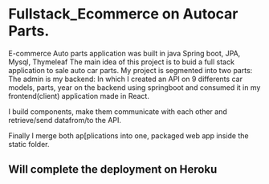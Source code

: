 # Fullstack_Ecommerce on Autocar Parts.

E-commerce Auto parts application was built in java Spring boot, JPA, Mysql, Thymeleaf
The main idea of this project is to buid a full stack application to sale auto car parts.
My project is segmented into two parts:
The admin is my backend: In which I created an API on 9 differents car models, parts, year  on the backend using springboot and consumed it in my frontend(client) application made in React.
 
I build components, make them communicate with each other and retrieve/send datafrom/to the API.

Finally I merge both ap[plications into one, packaged web app inside the static folder.

## Will complete the deployment on Heroku
